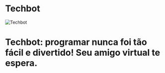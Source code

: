 # Techbot
![Techbot](https://raw.githubusercontent.com/ppmalta/Techbot/571b32b3e84ef9e31ce00187ae359c917ff81488/Techbot.svg)
<h1>Techbot: programar nunca foi tão fácil e divertido! Seu amigo virtual te espera.<h1>
